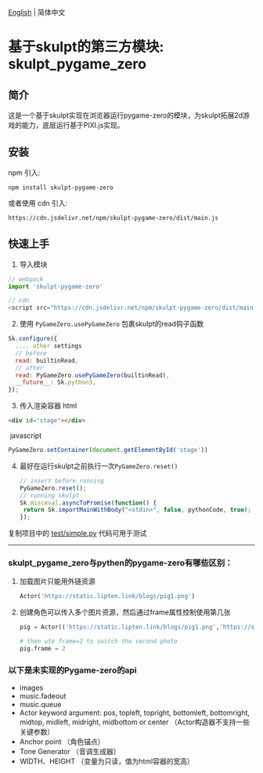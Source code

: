 [English](./README.md) | 简体中文

# 基于skulpt的第三方模块: skulpt_pygame_zero

## 简介

这是一个基于skulpt实现在浏览器运行pygame-zero的模块，为skulpt拓展2d游戏的能力，底层运行基于PIXI.js实现。

## 安装

npm 引入:

```
npm install skulpt-pygame-zero
```

或者使用 cdn 引入:

```
https://cdn.jsdelivr.net/npm/skulpt-pygame-zero/dist/main.js
```

## 快速上手

1. 导入模块

```javascript
// webpack
import 'skulpt-pygame-zero'

// cdn
<script src="https://cdn.jsdelivr.net/npm/skulpt-pygame-zero/dist/main.js"></script>
```

2. 使用 `PyGameZero.usePyGameZero` 包裹skulpt的read钩子函数

```javascript
Sk.configure({
  .... other settings
  // before
  read: builtinRead,
  // after 
  read: PyGameZero.usePyGameZero(builtinRead),
  __future__: Sk.python3,
});
```

3. 传入渲染容器
html
```html
<div id="stage"></div>
```
​	 javascript
```javascript
PyGameZero.setContainer(document.getElementById('stage'))
```
4. 最好在运行skulpt之前执行一次`PyGameZero.reset()`

   ```javascript
   // insert before running
   PyGameZero.reset();
   // running skulpt
   Sk.misceval.asyncToPromise(function() {
   	return Sk.importMainWithBody("<stdin>", false, pythonCode, true);
   });
   ```

复制项目中的 [test/simple.py](https://github.com/lipten/skulpt-pygame-zero/blob/master/test/simple.py) 代码可用于测试

----


### skulpt_pygame_zero与pythen的pygame-zero有哪些区别：

1. 加载图片只能用外链资源

   ```python
   Actor('https://static.lipten.link/blogs/pig1.png')
   ```

2. 创建角色可以传入多个图片资源，然后通过frame属性控制使用第几张

   ```python
   pig = Actor(('https://static.lipten.link/blogs/pig1.png','https://static.lipten.link/blogs/pig2.png'))
   
   # then ute frame=2 to switch the second photo
   pig.frame = 2
   ```

### 以下是未实现的Pygame-zero的api

* images
* music.fadeout
* music.queue
* Actor keyword argument: pos, topleft, topright, bottomleft, bottomright, midtop, midleft, midright, midbottom or center （Actor构造器不支持一些关键参数）
* Anchor point （角色锚点）
* Tone Generator （音调生成器）
* WIDTH、HEIGHT （变量为只读，值为html容器的宽高）
